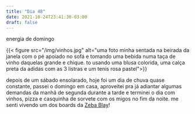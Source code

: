 ```yaml
---
title: "Dia 48"
date: 2021-10-24T23:41:30-03:00
draft: false
---
```


energia de domingo

{{< figure src="/img/vinhos.jpg" alt="uma foto minha sentada na beirada da janela com o pé apoiado no sofá e tomando uma bebida numa taça de vinho daquelas grande e chique. to usando uma blusa colorida, uma calça preta da adidas com as 3 listras e um tenis rosa pastel">}}

depois de um sábado ensolarado, hoje foi um dia de chuva quase constante, passei o domingo em casa, aproveitei pra já adiantar algumas demandas da manhã de segunda durante a tarde e terminei o dia com vinhos, pizza e casquinha de sorvete com os migos no fim da noite. me senti vivendo um dos boards da [Zeba Blay](https://www.instagram.com/p/CVamyEqFTJa/?utm_medium=copy_link)!
